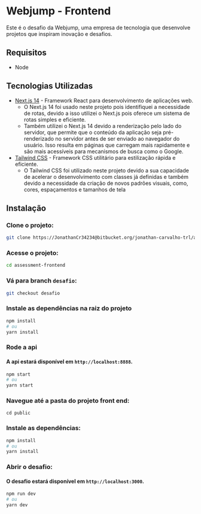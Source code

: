# Webjump - Frontend
Este é o desafio da Webjump, uma empresa de tecnologia que desenvolve projetos que inspiram inovação e desafios.

## Requisitos
- Node

## Tecnologias Utilizadas
- [Next.js 14](https://nextjs.org/) - Framework React para desenvolvimento de aplicações web.
  - O Next.js 14 foi usado neste projeto pois identifiquei a necessidade de rotas, devido a isso utilizei o Next.js pois oferece um sistema de rotas simples e eficiente.
  - Também utilizei o Next.js 14 devido a renderização pelo lado do servidor, que permite que o conteúdo da aplicação seja pré-renderizado no servidor antes de ser enviado ao navegador do usuário. Isso resulta em páginas que carregam mais rapidamente e são mais acessíveis para mecanismos de busca como o Google.
- [Tailwind CSS](https://tailwindcss.com/) - Framework CSS utilitário para estilização rápida e eficiente.
  - O Tailwind CSS foi utilizado neste projeto devido a sua capacidade de acelerar o desenvolvimento com classes já definidas e também devido a necessidade da criação de novos padrões visuais, como, cores, espaçamentos e tamanhos de tela


## Instalação

### Clone o projeto:
```bash
git clone https://JonathanCr34234@bitbucket.org/jonathan-carvalho-trl/assessment-frontend.git
```

### Acesse o projeto:
```bash
cd assessment-frontend
```

### Vá para branch `desafio`:
```bash
git checkout desafio
```


### Instale as dependências na raiz do projeto
```bash
npm install
# ou
yarn install
```

### Rode a api
#### A api estará disponível em `http://localhost:8888`.
```bash
npm start
# ou
yarn start
```

### Navegue até a pasta do projeto front end:
```
cd public
```

### Instale as dependências:
```bash
npm install
# ou
yarn install
```

### Abrir o desafio:
#### O desafio estará disponível em `http://localhost:3000`.
```bash
npm run dev
# ou
yarn dev
```